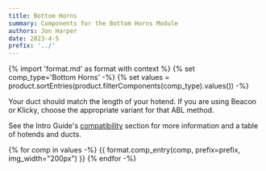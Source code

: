 ```yaml
---
title: Bottom Horns
summary: Components for the Bottom Horns Module
authors: Jon Harper
date: 2023-4-5
prefix: '../'
---
```


{% import 'format.md' as format with context %}
{% set comp_type='Bottom Horns' -%}
{% set values = product.sortEntries(product.filterComponents(comp_type).values()) -%}

Your duct should match the length of your hotend. If you are using Beacon or Klicky, choose
the appropriate variant for that ABL method.

See the Intro Guide's [compatibility](../guide.md#bottom-horns) section for more information and
a table of hotends and ducts.

{% for comp in values -%}
{{ format.comp_entry(comp, prefix=prefix, img_width="200px") }}
{% endfor -%}